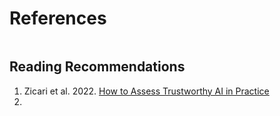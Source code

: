 # References

```{bibliography}
```

## Reading Recommendations

1. Zicari et al. 2022. [How to Assess Trustworthy AI in Practice](https://arxiv.org/pdf/2206.09887)
2. 